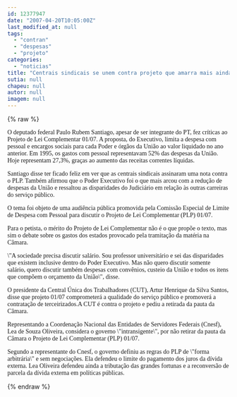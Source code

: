 ```yaml
---
id: 12377947
date: "2007-04-20T10:05:00Z"
last_modified_at: null
tags:
  - "contran"
  - "despesas"
  - "projeto"
categories:
  - "noticias"
title: "Centrais sindicais se unem contra projeto que amarra mais ainda despesas de pessoal"
sutia: null
chapeu: null
autor: null
imagem: null
---
```

{% raw %}
<p><P><FONT face=Verdana>O deputado federal Paulo Rubem Santiago, apesar de ser integrante do PT, fez críticas ao Projeto de Lei Complementar 01/07. A proposta, do Executivo, limita a despesa com pessoal e encargos sociais para cada Poder e órgãos da União ao valor liquidado no ano anterior. Em 1995, os gastos com pessoal representavam 52% das despesas da União. Hoje representam 27,3%, graças ao aumento das receitas correntes líquidas.</FONT></P></p>
<p><P><FONT face=Verdana>Santiago disse ter ficado feliz em ver que as centrais sindicais assinaram uma nota contra o PLP. Também afirmou que o Poder Executivo foi o que mais arcou com a redução de despesas da União e ressaltou as disparidades do Judiciário em relação às outras carreiras do serviço público. </FONT></P></p>
<p><P><FONT face=Verdana>O tema foi objeto de uma audiência pública promovida pela Comissão Especial de Limite de Despesa com Pessoal para discutir o Projeto de Lei Complementar (PLP) 01/07.</FONT></P></p>
<p><P><FONT face=Verdana>Para o petista, o mérito do Projeto de Lei Complementar não é o que propõe o texto, mas sim o debate sobre os gastos dos estados provocado pela tramitação da matéria na Câmara. </FONT></P></p>
<p><P><FONT face=Verdana>\"A sociedade precisa discutir salário. Sou professor universitário e sei das disparidades que existem inclusive dentro do Poder Executivo. Mas não quero discutir somente salário, quero discutir também despesas com convênios, custeio da União e todos os itens que compõem o orçamento da União\", disse.</FONT></P></p>
<p><P><FONT face=Verdana>O presidente da Central Única dos Trabalhadores (CUT), Artur Henrique da Silva Santos, disse que projeto 01/07 comprometerá a qualidade do serviço público e promoverá a contratação de terceirizados.A CUT é contra o projeto e pediu a retirada da pauta da Câmara. </FONT></P></p>
<p><P><FONT face=Verdana>Representando a Coordenação Nacional das Entidades de Servidores Federais (Cnesf), Lea de Souza Oliveira, considera o governo \"intransigente\", por não retirar da pauta da Câmara o Projeto de Lei Complementar (PLP) 01/07. </FONT></P></p>
<p><P><FONT face=Verdana>Segundo a representante do Cnesf, o governo definiu as regras do PLP de \"forma arbitrária\" e sem negociações. Ela defendeu o limite do pagamento dos juros da dívida externa. Lea Oliveira defendeu ainda a tributação das grandes fortunas e a reconversão de parcela da dívida externa em políticas públicas.</FONT></P> </p>
{% endraw %}